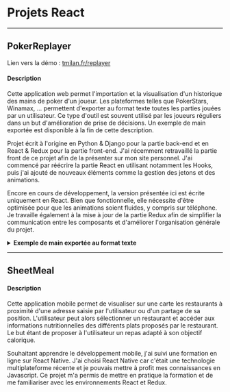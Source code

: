 # Projets React
___

## PokerReplayer

Lien vers la démo : [tmilan.fr/replayer](http://tmilan.fr/replayer/)

#### Description

Cette application web permet l'importation et la visualisation d'un historique des mains de poker d'un joueur. Les plateformes telles que PokerStars, Winamax, ... permettent d'exporter au format texte toutes les parties jouées par un utilisateur. Ce type d'outil est souvent utilisé par les joueurs réguliers dans un but d'amélioration de prise de décisions. Un exemple de main exportée est disponible à la fin de cette description.

Projet écrit à l'origine en Python & Django pour la partie back-end et en React & Redux pour la partie front-end. J'ai récemment retravaillé la partie front de ce projet afin de la présenter sur mon site personnel. J'ai commencé par réécrire la partie React en utilisant notamment les Hooks, puis j'ai ajouté de nouveaux éléments comme la gestion des jetons et des animations.

Encore en cours de développement, la version présentée ici est écrite uniquement en React. Bien que fonctionnelle, elle nécessite d'être optimisée pour que les animations soient fluides, y compris sur téléphone. Je travaille également à la mise à jour de la partie Redux afin de simplifier la communication entre les composants et d'améliorer l'organisation générale du projet.

<details>
<summary><b>Exemple de main exportée au format texte</b></summary>

```
Poker - Tournament buyIn: x.xx€ + x.xx€ level: 1 - HandId: #xxxxx - Holdem no limit (50/100) - xxxx/xx/xx xx:xx:xx UTC
Table: 'Table(xxxxx)#0' 3-max (real money) Seat #3 is the button
Seat 1: James (7700)
Seat 2: Teddy (22000)
Seat 3: Mike (18500)
*** ANTE/BLINDS ***
James posts small blind 50
Teddy posts big blind 100
Dealt to Mike [Ac 9c]
*** PRE-FLOP ***
Mike raises 500 to 600
James folds
Teddy calls 500
*** FLOP *** [As 9s 8c]
Teddy checks
Mike bets 1500
Teddy calls 1500
*** TURN *** [As 9s 8c][9h]
Teddy checks
Mike checks
*** RIVER *** [As 9s 8c 9h][3s]
Teddy bets 6000
Mike raises 10400 to 16400 and is all-in
Teddy calls 10400
*** SHOW DOWN ***
Teddy shows [Ad Ah] (Full of Aces and 9)
Mike shows [Ac 9c] (Full of 9 and aces)
Teddy collected 37050 from pot
*** SUMMARY ***
Total pot 37050 | No rake
Board: [As 9s 8c 9h 3s]
Seat 2: Teddy (big blind) showed [Ad Ah] and won 37050 with Full of Aces and 9
Seat 3: Mike (button) showed [Ac 9c] and lost with Full of 9 and aces
```
</details>

___

## SheetMeal

#### Description

Cette application mobile permet de visualiser sur une carte les restaurants à proximité d'une adresse saisie par l'utilisateur ou d'un partage de sa position. L'utilisateur peut alors sélectionner un restaurant et accéder aux informations nutritionnelles des différents plats proposés par le restaurant. Le but étant de proposer à l'utilisateur un repas adapté à son objectif calorique.

Souhaitant apprendre le développement mobile, j'ai suivi une formation en ligne sur React Native. J'ai choisi React Native car c'était une technologie multiplateforme récente et je pouvais mettre à profit mes connaissances en Javascript. Ce projet m'a permis de mettre en pratique la formation et de me familiariser avec les environnements React et Redux.